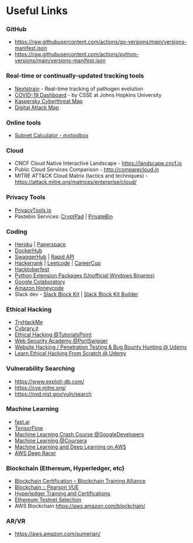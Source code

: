 # Useful Links

### GitHub
- https://raw.githubusercontent.com/actions/go-versions/main/versions-manifest.json
- https://raw.githubusercontent.com/actions/python-versions/main/versions-manifest.json

### Real-time or continually-updated tracking tools
- [Nextstrain](https://nextstrain.org/ncov/gisaid/global/6m) - Real-time tracking of pathogen evolution
- [COVID-19 Dashboard](https://gisanddata.maps.arcgis.com/apps/dashboards/bda7594740fd40299423467b48e9ecf6) - by CSSE at Johns Hopkins University
- [Kaspersky Cyberthreat Map](https://cybermap.kaspersky.com/)
- [Digital Attack Map](https://www.digitalattackmap.com/)

### Online tools
- [Subnet Calculator - mxtoolbox](https://mxtoolbox.com/subnetcalculator.aspx)

### Cloud
- CNCF Cloud Native Interactive Landscape - https://landscape.cncf.io
- Public Cloud Services Comparison - http://comparecloud.in
- MITRE ATT&CK Cloud Matrix (tactics and techniques) - https://attack.mitre.org/matrices/enterprise/cloud/

### Privacy Tools
- [PrivacyTools.io](https://www.privacytools.io/)
- Pastebin Services:
    [CryptPad](https://cryptpad.org/instances/)
  | [PrivateBin](https://privatebin.info/)

### Coding
- [Heroku](https://id.heroku.com/login) | [Paperspace](https://www.paperspace.com/)
- [DockerHub](https://hub.docker.com)
- [SwaggerHub](https://app.swaggerhub.com/search) | [Rapid API](https://rapidapi.com/)
- [Hackerrank](https://www.hackerrank.com/)
  | [Leetcode](https://leetcode.com/)
  | [CareerCup](https://www.careercup.com/)
- [Hacktoberfest](https://hacktoberfest.digitalocean.com/)
- [Python Extension Packages (Unofficial Windows Binaries)](https://www.lfd.uci.edu/~gohlke/pythonlibs/)
- [Google Colaboratory](https://colab.research.google.com/notebooks/welcome.ipynb)
- [Amazon Honeycode](https://builder.honeycode.aws/)
- Slack dev - [Slack Block Kit](https://api.slack.com/block-kit) | [Slack Block Kit Builder](https://app.slack.com/block-kit-builder)

### Ethical Hacking
- [TryHackMe](https://tryhackme.com/)
- [Cybrary.it](https://www.cybrary.it/)
- [Ethical Hacking @TutorialsPoint](https://www.tutorialspoint.com/ethical_hacking/index.htm)
- [Web Security Academy @PortSwigger](https://portswigger.net/web-security)
- [Website Hacking / Penetration Testing & Bug Bounty Hunting @ Udemy](https://www.udemy.com/course/learn-website-hacking-penetration-testing-from-scratch/)
- [Learn Ethical Hacking From Scratch @ Udemy](https://www.udemy.com/course/learn-ethical-hacking-from-scratch/)

### Vulnerability Searching
- https://www.exploit-db.com/
- https://cve.mitre.org/
- https://nvd.nist.gov/vuln/search

### Machine Learning
- [fast.ai](https://www.fast.ai/)
- [TensorFlow](https://www.tensorflow.org/get_started/)
- [Machine Learning Crash Course @GoogleDevelopers](https://developers.google.com/machine-learning/crash-course/)
- [Machine Learning @Coursera](https://www.coursera.org/learn/machine-learning)
- [Machine Learning and Deep Learning on AWS](https://aws.amazon.com/blogs/machine-learning/two-new-courses-are-now-available-for-machine-learning-and-deep-learning-on-aws/)
- [AWS Deep Racer](https://aws.amazon.com/deepracer/)

### Blockchain (Ethereum, Hyperledger, etc)
- [Blockchain Certification – Blockchain Training Alliance](https://blockchaintrainingalliance.com/pages/blockchain-certification)
- [Blockchain :: Pearson VUE](https://home.pearsonvue.com/blockchain)
- [Hyperledger Training and Certifications](https://www.hyperledger.org/resources/training)
- [Ethereum Testnet Selection](https://testnet.etherscan.io/)
- AWS Blockchain https://aws.amazon.com/blockchain/

### AR/VR
- https://aws.amazon.com/sumerian/
